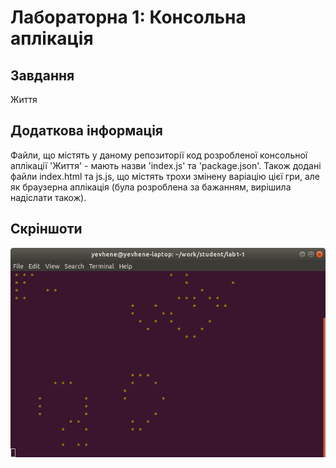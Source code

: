 # Лабораторна 1: Консольна аплікація

## Завдання
Життя

## Додаткова інформація
Файли, що містять у даному репозиторії код розробленої консольної аплікації 'Життя' - мають назви 'index.js' та 'package.json'. Також додані файли index.html та js.js, що містять трохи змінену варіацію цієї гри, але як браузерна аплікація (була розроблена за бажанням, вирішила надіслати також).

## Скріншоти
![приклад роботи програми](screens/screen.png)
